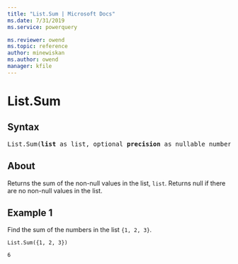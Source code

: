 ```yaml
---
title: "List.Sum | Microsoft Docs"
ms.date: 7/31/2019
ms.service: powerquery

ms.reviewer: owend
ms.topic: reference
author: minewiskan
ms.author: owend
manager: kfile
---
```

# List.Sum

## Syntax

<pre>
List.Sum(<b>list</b> as list, optional <b>precision</b> as nullable number) as any
</pre>
  
## About  
Returns the sum of the non-null values in the list, `list`. Returns null if there are no non-null values in the list.

## Example 1
Find the sum of the numbers in the list `{1, 2, 3}`.

```powerquery-m
List.Sum({1, 2, 3})
```

`6`
